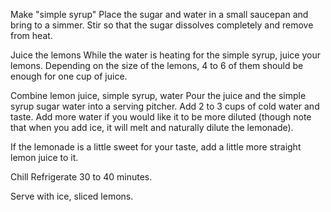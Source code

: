 Make "simple syrup"
Place the sugar and water in a small saucepan and bring to a simmer. Stir so that the sugar dissolves completely and remove from heat.

Juice the lemons
While the water is heating for the simple syrup, juice your lemons. Depending on the size of the lemons, 4 to 6 of them should be enough for one cup of juice.

Combine lemon juice, simple syrup, water
Pour the juice and the simple syrup sugar water into a serving pitcher. Add 2 to 3 cups of cold water and taste. Add more water if you would like it to be more diluted (though note that when you add ice, it will melt and naturally dilute the lemonade).

If the lemonade is a little sweet for your taste, add a little more straight lemon juice to it.

Chill
Refrigerate 30 to 40 minutes.

Serve with ice, sliced lemons.